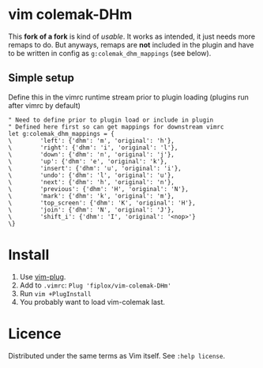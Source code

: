 # vim colemak-DHm
 
This **fork of a fork** is kind of *usable*. It works as intended, it just needs more remaps to do. But anyways, remaps are **not** included in the plugin and have to be written in config as `g:colemak_dhm_mappings` (see below).

## Simple setup

Define this in the vimrc runtime stream prior to plugin loading (plugins run after vimrc by default)
```vim
" Need to define prior to plugin load or include in plugin
" Defined here first so can get mappings for downstream vimrc
let g:colemak_dhm_mappings = {
\        'left': {'dhm': 'm', 'original': 'h'},
\        'right': {'dhm': 'i', 'original': 'l'},
\        'down': {'dhm': 'n', 'original': 'j'},
\        'up': {'dhm': 'e', 'original': 'k'},
\        'insert': {'dhm': 'u', 'original': 'i'},
\        'undo': {'dhm': 'l', 'original': 'u'},
\        'next': {'dhm': 'h', 'original': 'n'},
\        'previous': {'dhm': 'H', 'original': 'N'},
\        'mark': {'dhm': 'k', 'original': 'm'},
\        'top_screen': {'dhm': 'K', 'original': 'H'},
\        'join': {'dhm': 'N', 'original': 'J'},
\        'shift_i': {'dhm': 'I', 'original': '<nop>'}
\}
```

# Install


1. Use [vim-plug](https://github.com/manning390/vim-plug).
2. Add to `.vimrc`: `Plug 'fiplox/vim-colemak-DHm'`
3. Run `vim +PlugInstall`
4. You probably want to load vim-colemak last.

# Licence

Distributed under the same terms as Vim itself. See `:help license`.
